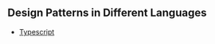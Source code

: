 ## Design Patterns in Different Languages

- [Typescript]

[Typescript]: https://github.com/mthnglac/CodingFundamentals/tree/master/design-patterns/typescript
